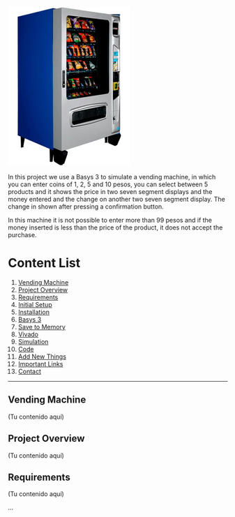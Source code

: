   ![Texto alternativo](VENDING.webp)



In this project we use a Basys 3 to simulate a vending machine, in which you can enter coins of 1, 2, 5 and 10 pesos, you can select between 5 products and it shows the price in two seven segment displays and the money entered and the change on another two seven segment display. The change in shown after pressing a confirmation button.


In this machine it is not possible to enter more than 99 pesos and if the money inserted is less than the price of the product, it does not accept the purchase.

# Content List

1. [Vending Machine](#vending-machine)
2. [Project Overview](#project-overview)
3. [Requirements](#requirements)
4. [Initial Setup](#initial-setup)
5. [Installation](#installation)
6. [Basys 3](#basys-3)
7. [Save to Memory](#save-to-memory)
8. [Vivado](#vivado)
9. [Simulation](#simulation)
10. [Code](#code)
11. [Add New Things](#add-new-things)
12. [Important Links](#important-links)
13. [Contact](#contact)

---

## Vending Machine
(Tu contenido aquí)

## Project Overview
(Tu contenido aquí)

## Requirements
(Tu contenido aquí)

...

